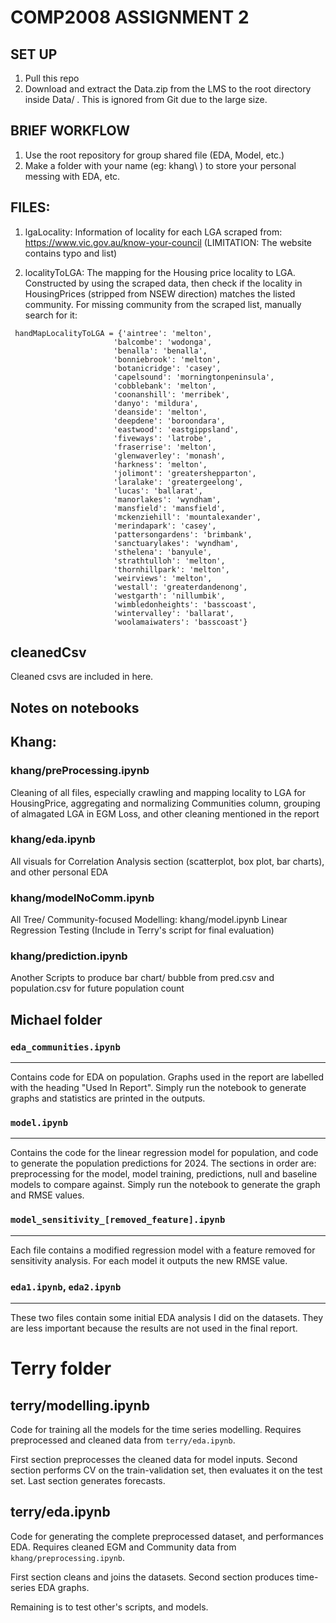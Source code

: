 # COMP2008 ASSIGNMENT 2

## SET UP
1. Pull this repo
2. Download and extract the Data.zip from the LMS to the root directory inside Data/ . This is ignored from Git due to the large size.

## BRIEF WORKFLOW 
1. Use the root repository for group shared file (EDA, Model, etc.)
2. Make a folder with your name (eg: khang\ ) to store your personal messing with EDA, etc.

## FILES:
1. lgaLocality: Information of locality for each LGA scraped from: https://www.vic.gov.au/know-your-council 
(LIMITATION: The website contains typo and list)

2. localityToLGA: The mapping for the Housing price locality to LGA.
Constructed by using the scraped data, then check if the locality in HousingPrices (stripped from NSEW direction) matches the listed community.
For missing community from the scraped list, manually search for it:
```
 handMapLocalityToLGA = {'aintree': 'melton', 
                       'balcombe': 'wodonga', 
                       'benalla': 'benalla', 
                       'bonniebrook': 'melton', 
                       'botanicridge': 'casey', 
                       'capelsound': 'morningtonpeninsula', 
                       'cobblebank': 'melton', 
                       'coonanshill': 'merribek', 
                       'danyo': 'mildura', 
                       'deanside': 'melton', 
                       'deepdene': 'boroondara', 
                       'eastwood': 'eastgippsland', 
                       'fiveways': 'latrobe', 
                       'fraserrise': 'melton', 
                       'glenwaverley': 'monash', 
                       'harkness': 'melton', 
                       'jolimont': 'greatershepparton', 
                       'laralake': 'greatergeelong', 
                       'lucas': 'ballarat', 
                       'manorlakes': 'wyndham', 
                       'mansfield': 'mansfield', 
                       'mckenziehill': 'mountalexander', 
                       'merindapark': 'casey', 
                       'pattersongardens': 'brimbank', 
                       'sanctuarylakes': 'wyndham', 
                       'sthelena': 'banyule', 
                       'strathtulloh': 'melton', 
                       'thornhillpark': 'melton', 
                       'weirviews': 'melton', 
                       'westall': 'greaterdandenong', 
                       'westgarth': 'nillumbik', 
                       'wimbledonheights': 'basscoast', 
                       'wintervalley': 'ballarat', 
                       'woolamaiwaters': 'basscoast'}
```

## cleanedCsv
Cleaned csvs are included in here.

## Notes on notebooks

## Khang:

### khang/preProcessing.ipynb
Cleaning of all files, especially crawling and mapping locality to LGA for HousingPrice,
aggregating and normalizing Communities column, grouping of almagated LGA in EGM Loss,
and other cleaning mentioned in the report

### khang/eda.ipynb
All visuals for Correlation Analysis section (scatterplot, box plot, bar charts), and 
other personal EDA

### khang/modelNoComm.ipynb
All Tree/ Community-focused Modelling: khang/model.ipynb
Linear Regression Testing (Include in Terry's script for final evaluation)

### khang/prediction.ipynb
Another Scripts to produce bar chart/ bubble from pred.csv and population.csv
for future population count

## Michael folder

###  `eda_communities.ipynb`
---
Contains code for EDA on population. Graphs used in the report are labelled with the heading "Used In Report". Simply run the notebook to generate graphs and statistics are printed in the outputs.

###  `model.ipynb`
---
Contains the code for the linear regression model for population, and code to generate the population predictions for 2024. The sections in order are: preprocessing for the model, model training, predictions, null and baseline models to compare against. Simply run the notebook to generate the graph and RMSE values.

###  `model_sensitivity_[removed_feature].ipynb`
---
Each file contains a modified regression model with a feature removed for sensitivity analysis. For each model it outputs the new RMSE value.

###  `eda1.ipynb`, `eda2.ipynb`
---
These two files contain some initial EDA analysis I did on the datasets. They are less important because the results are not used in the final report.

# Terry folder

## terry/modelling.ipynb
Code for training all the models for the time series modelling. Requires preprocessed and cleaned data from `terry/eda.ipynb`.

First section preprocesses the cleaned data for model inputs. Second section performs CV on the train-validation set, then evaluates it on the test set. Last section generates forecasts.

## terry/eda.ipynb
Code for generating the complete preprocessed dataset, and performances EDA. Requires cleaned EGM and Community data from `khang/preprocessing.ipynb`.

First section cleans and joins the datasets. Second section produces time-series EDA graphs.

Remaining is to test other's scripts, and models.